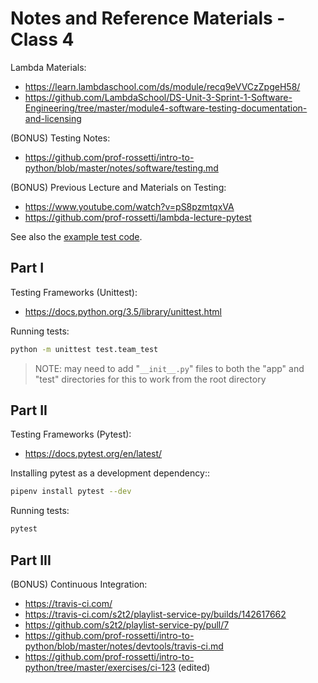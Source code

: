 

# Notes and Reference Materials - Class 4


Lambda Materials:
  + https://learn.lambdaschool.com/ds/module/recq9eVVCzZpgeH58/
  + https://github.com/LambdaSchool/DS-Unit-3-Sprint-1-Software-Engineering/tree/master/module4-software-testing-documentation-and-licensing

(BONUS) Testing Notes:
  + https://github.com/prof-rossetti/intro-to-python/blob/master/notes/software/testing.md

(BONUS) Previous Lecture and Materials on Testing:
  + https://www.youtube.com/watch?v=pS8pzmtqxVA
  + https://github.com/prof-rossetti/lambda-lecture-pytest

See also the [example test code](/test/).

## Part I

Testing Frameworks (Unittest):
  + https://docs.python.org/3.5/library/unittest.html

Running tests:

```sh
python -m unittest test.team_test
```

> NOTE: may need to add "`__init__.py`" files to both the "app" and "test" directories for this to work from the root directory

## Part II

Testing Frameworks (Pytest):
  + https://docs.pytest.org/en/latest/

Installing pytest as a development dependency::

```sh
pipenv install pytest --dev
```
Running tests:

```sh
pytest
```

## Part III

(BONUS) Continuous Integration:
  + https://travis-ci.com/
  + https://travis-ci.com/s2t2/playlist-service-py/builds/142617662
  + https://github.com/s2t2/playlist-service-py/pull/7
  + https://github.com/prof-rossetti/intro-to-python/blob/master/notes/devtools/travis-ci.md
  + https://github.com/prof-rossetti/intro-to-python/tree/master/exercises/ci-123 (edited)
